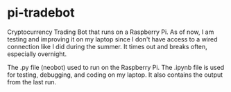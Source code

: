 # pi-tradebot
Cryptocurrency Trading Bot that runs on a Raspberry Pi.
As of now, I am testing and improving it on my laptop since I don't have access to a wired connection like I did during the summer. It times out and breaks often, especially overnight. 

The .py file (neobot) used to run on the Raspberry Pi.
The .ipynb file is used for testing, debugging, and coding on my laptop. It also contains the output from the last run.
